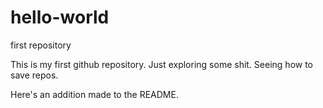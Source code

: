 # hello-world
first repository

This is my first github repository.
Just exploring some shit.
Seeing how to save repos.

Here's an addition made to the README.

